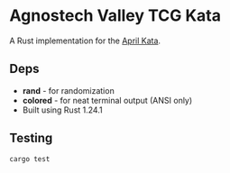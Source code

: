# Agnostech Valley TCG Kata

A Rust implementation for the [April Kata](https://github.com/agnostechvalley/katas/tree/master/2018-04).

## Deps
- **rand** - for randomization
- **colored** - for neat terminal output (ANSI only)
- Built using Rust 1.24.1

## Testing

```
cargo test
```